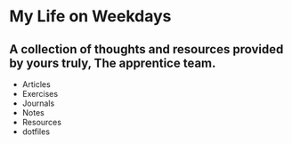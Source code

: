 # My Life on Weekdays

## A collection of thoughts and resources provided by yours truly, The apprentice team.

* Articles
* Exercises
* Journals
* Notes
* Resources
* dotfiles
